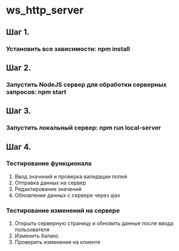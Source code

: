 # ws_http_server

## Шаг 1. 
### Установить все зависимости: npm install

## Шаг 2.
### Запустить NodeJS сервер для обработки серверных запросов: npm start

## Шаг 3.
### Запустить локальный сервер: npm run local-server

## Шаг 4.
### Тестирование функционала
1) Ввод значений и проверка валидации полей
2) Отправка данных на сервер
3) Редактирование значений
4) Обновление данных с сервере через ajax

### Тестирование изменений на сервере
1) Открыть серверную страницу и обновить данные после ввода пользователя
2) Изменить баланс
3) Проверить изменение на клиенте
